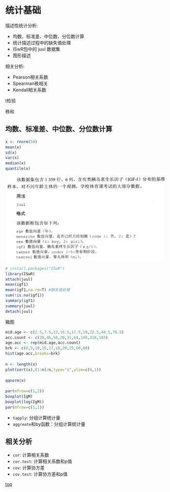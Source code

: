# 统计基础
描述性统计分析:
+ 均数、标准差、中位数、分位数计算
+ 统计描述过程中的缺失值处理
+ ISwR包中的 juul 数据集
+ 图形描述

相关分析:
+ Pearson相关系数
+ Spearman秩相关
+ Kendall相关系数

t检验

秩和


## 均数、标准差、中位数、分位数计算
```R
x <- rnorm(50)
mean(x)
sd(x)
var(x)
median(x)
quantile(x)
```
![alt text](./assets/imagejuul.png)
```R
# install.packages("ISwR")
library(ISwR)
attach(juul)
mean(igf1)
mean(igf1,na.rm=T) #缺失值处理
sum(!is.na(igf1))
summary(igf1)
summary(juul)
detach(juul)
```

箱图
```R
mid.age <- c(2.5,7.5,13,16.5,17.5,19,22.5,44.5,70.5)
acc.count <- c(28,46,58,20,31,64,149,316,103)
age.acc <- rep(mid.age,acc.count)
brk <- c(0,5,10,16,17,18,20,25,60,80)
hist(age.acc,breaks=brk)

n <- length(x)
plot(sort(x),(1:n)/n,type="s",ylim=c(0,1))

qqnorm(x)

par(mfrow=c(1,2))
boxplot(IgM)
boxplot(log(IgM))
par(mfrow=c(1,1))
```
+ `tapply`: 分组计算统计量
+ `aggreate`和by函数：分组计算统计量




## 相关分析
+ `cor`: 计算相关系数
+ `cor.test`: 计算相关系数和p值
+ `cov`: 计算协方差
+ `cov.test`: 计算协方差和p值


[top](#统计基础)
